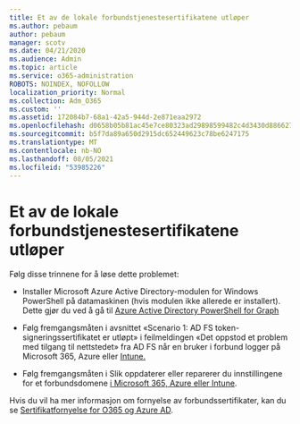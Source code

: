 ```yaml
---
title: Et av de lokale forbundstjenestesertifikatene utløper
ms.author: pebaum
author: pebaum
manager: scotv
ms.date: 04/21/2020
ms.audience: Admin
ms.topic: article
ms.service: o365-administration
ROBOTS: NOINDEX, NOFOLLOW
localization_priority: Normal
ms.collection: Adm_O365
ms.custom: ''
ms.assetid: 172084b7-68a1-42a5-944d-2e871eaa2972
ms.openlocfilehash: d0658b05b81ac45e7ce80323ad29898599482c4d3430d886627af6e9f8d136f6
ms.sourcegitcommit: b5f7da89a650d2915dc652449623c78be6247175
ms.translationtype: MT
ms.contentlocale: nb-NO
ms.lasthandoff: 08/05/2021
ms.locfileid: "53985226"
---
```

# <a name="one-of-your-on-premises-federation-service-certificates-is-expiring"></a>Et av de lokale forbundstjenestesertifikatene utløper

Følg disse trinnene for å løse dette problemet:
  
- Installer Microsoft Azure Active Directory-modulen for Windows PowerShell på datamaskinen (hvis modulen ikke allerede er installert). Dette gjør du ved å gå til [Azure Active Directory PowerShell for Graph](https://docs.microsoft.com/powershell/azure/active-directory/install-adv2?view=azureadps-2.0)
    
- Følg fremgangsmåten i avsnittet «Scenario 1: AD FS token-signeringssertifikatet er utløpt» i feilmeldingen «Det oppstod et problem med tilgang til nettstedet» fra AD FS når en bruker i forbund logger på Microsoft 365, Azure eller [Intune.](https://support.microsoft.com/help/2713898/there-was-a-problem-accessing-the-site-error-from-ad-fs-when-a-federat)
    
- Følg fremgangsmåten i Slik oppdaterer eller reparerer du innstillingene for et forbundsdomene [i Microsoft 365, Azure eller Intune](https://support.microsoft.com/help/2647048/how-to-update-or-repair-the-settings-of-a-federated-domain-in-office-3).
    
Hvis du vil ha mer informasjon om fornyelse av forbundssertifikater, kan du se [Sertifikatfornyelse for O365 og Azure AD](https://docs.microsoft.com/azure/active-directory/connect/active-directory-aadconnect-o365-certs).
  

